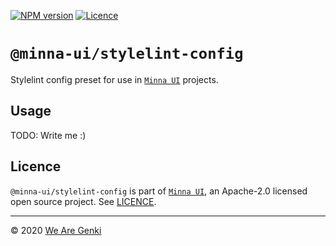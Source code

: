 [![NPM version](https://img.shields.io/npm/v/@minna-ui/stylelint-config.svg)](https://www.npmjs.com/package/@minna-ui/stylelint-config)
[![Licence](https://img.shields.io/npm/l/@minna-ui/stylelint-config.svg)](https://github.com/WeAreGenki/minna-ui/blob/master/LICENCE)

# `@minna-ui/stylelint-config`

Stylelint config preset for use in [`Minna UI`](https://github.com/WeAreGenki/minna-ui) projects.

## Usage

TODO: Write me :)

## Licence

`@minna-ui/stylelint-config` is part of [`Minna UI`](https://github.com/WeAreGenki/minna-ui), an Apache-2.0 licensed open source project. See [LICENCE](https://github.com/WeAreGenki/minna-ui/blob/master/LICENCE).

---

© 2020 [We Are Genki](https://wearegenki.com)
